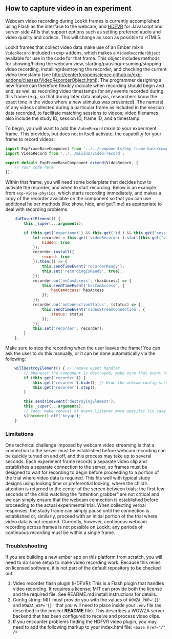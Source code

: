 ## How to capture video in an experiment

Webcam video recording during Lookit frames is currently accomplished using Flash as the interface to the webcam, and [HDFVR](https://hdfvr.com/) for Javascript and server-side APIs that support options such as setting preferred audio and video quality and codecs. This will change as soon as possible to HTML5.

Lookit frames that collect video data make use of an Ember mixin `VideoRecord` included in exp-addons, which makes a `VideoRecorderObject` available for use in the code for that frame. This object includes methods for showing/hiding the webcam view,  starting/pausing/resuming/stopping video recording, installing/destroying the recorder, and checking the current video timestamp (see http://centerforopenscience.github.io/exp-addons/classes/VideoRecorderObject.html). The programmer designing a new frame can therefore flexibly indicate when recording should begin and end, as well as recording video timestamps for any events recorded during this frame (e.g., so that during later data analysis, researchers know the exact time in the video where a new stimulus was presented). The name(s) of any videos collected during a particular frame as included in the session data recorded, to facilitate matching sessions to videos; video filenames also include the study ID, session ID, frame ID, and a timestamp. 

To begin, you will want to add the `VideoRecord` mixin to your experiment frame. This provides, but does not in itself 
activate, the capability for your frame to record videos.

```javascript
import ExpFrameBaseComponent from '../../components/exp-frame-base/component';
import VideoRecord from '../../mixins/video-record';

export default ExpFrameBaseComponent.extend(VideoRecord, {
    // Your code here
});
```

Within that frame, you will need some boilerplate that decides how to activate the recorder, and when to start recording.
Below is an example from `exp-video-physics`, which starts recording immediately, and makes a copy of the recorder 
available on the component so that you can use additional helper methods (like show, hide, and getTime) as appropriate 
to deal with recording problems.

```javascript
    didInsertElement() {
        this._super(...arguments);

        if (this.get('experiment') && this.get('id') && this.get('session') && !this.get('isLast')) {
            let recorder = this.get('videoRecorder').start(this.get('videoId'), this.$('#videoRecorder'), {
                hidden: true
            });
            recorder.install({
                record: true
            }).then(() => {
                this.sendTimeEvent('recorderReady');
                this.set('recordingIsReady', true);
            });
            recorder.on('onCamAccess', (hasAccess) => {
                this.sendTimeEvent('hasCamAccess', {
                    hasCamAccess: hasAccess
                });
            });
            recorder.on('onConnectionStatus', (status) => {
                this.sendTimeEvent('videoStreamConnection', {
                    status: status
                });
            });
            this.set('recorder', recorder);
        }
    },
```

Make sure to stop the recording when the user leaves the frame! You can ask the user to do this manually, or it can be 
done automatically via the following:

```javascript
    willDestroyElement() { // remove event handler
        // Whenever the component is destroyed, make sure that event handlers are removed and video recorder is stopped
        if (this.get('recorder')) {
            this.get('recorder').hide(); // Hide the webcam config screen
            this.get('recorder').stop();
        }

        this.sendTimeEvent('destroyingElement');
        this._super(...arguments);
        // Todo: make removal of event listener more specific (in case a frame comes between the video and the exit survey)
        $(document).off('keyup');
    }
```

### Limitations

One technical challenge imposed by webcam video streaming is that a connection to the server must be established before webcam recording can be quickly turned on and off, and this process may take up to several seconds. Each experiment frame records a separate video clip and establishes a separate connection to the server, so frames must be designed to wait for recording to begin before proceeding to a portion of the trial where video data is required. This fits well with typical study designs using looking time or preferential looking, where the child’s attention is returned to the center of the screen between trials; the first few seconds of the child watching the “attention grabber” are not critical and we can simply ensure that the webcam connection is established before proceeding to the actual experimental trial. When collecting verbal responses, the study frame can simply pause until the connection is established or, similarly, proceed with an initial portion of the trial where video data is not required. Currently, however, continuous webcam recording across frames is not possible on Lookit; any periods of continuous recording must be within a single frame. 

### Troubleshooting
If you are building a new ember app on this platform from scratch, you will need to do some setup to make video 
recording work. Because this relies on licensed software, it is not part of the default repository to be checked out.

1. Video recorder flash plugin (HDFVR): This is a Flash plugin that handles video recording. It requires a license; MIT 
  can provide both the license and the required file. See README.md install instructions for details.
2. Config string: MIT must provide you with the values of `WOWZA_PHP='{}'` and `WOWZA_ASP='{}'` that you will need to 
  place inside your `.env` file (as described in the project **README** file). This describes a WOWZA server backend 
  that has been configured to receive and process video clips. 
3. If you encounter problems finding the HDFVR video plugin, you may need to add the following markup to your 
  index.html file: `<base href="/" />` 
